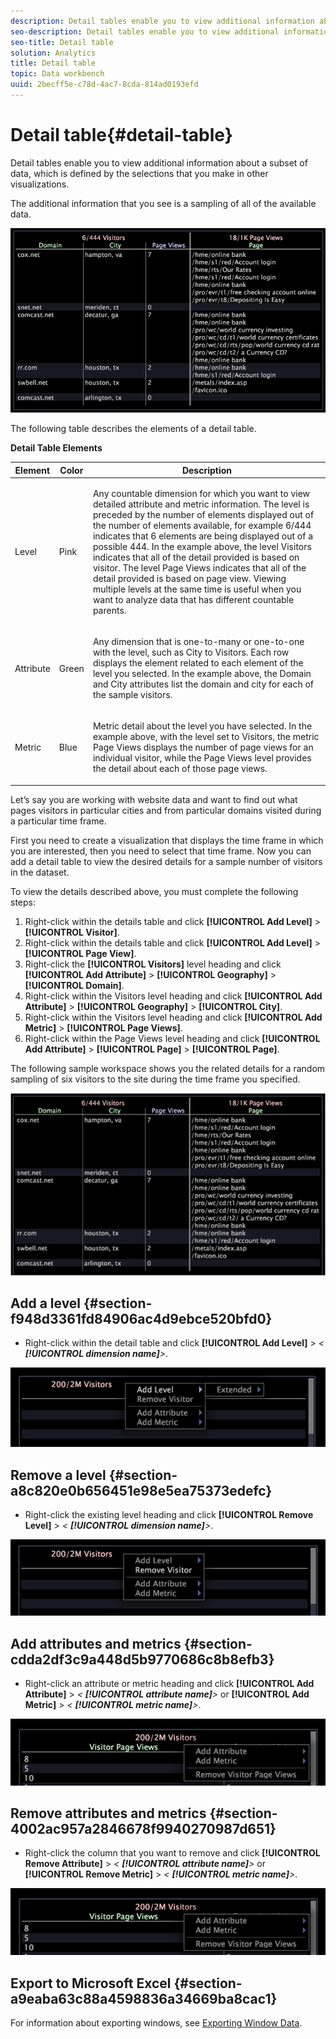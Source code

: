 ```yaml
---
description: Detail tables enable you to view additional information about a subset of data, which is defined by the selections that you make in other visualizations.
seo-description: Detail tables enable you to view additional information about a subset of data, which is defined by the selections that you make in other visualizations.
seo-title: Detail table
solution: Analytics
title: Detail table
topic: Data workbench
uuid: 2becff5e-c78d-4ac7-8cda-814ad0193efd
---
```


# Detail table{#detail-table}

Detail tables enable you to view additional information about a subset of data, which is defined by the selections that you make in other visualizations.

 The additional information that you see is a sampling of all of the available data.

![](assets/vis_details.png)

The following table describes the elements of a detail table.

<table id="table_C88C7F7F5AEA4820B908923E45CC0A62"> 
 <desc> 
  <b>Detail Table Elements </b> 
 </desc> 
 <thead> 
  <tr> 
   <th colname="col1" class="entry"> Element </th> 
   <th colname="col02" class="entry"> Color </th> 
   <th colname="col2" class="entry"> Description </th> 
  </tr> 
 </thead>
 <tbody> 
  <tr> 
   <td colname="col1"> <p>Level </p> </td> 
   <td colname="col02"> <p>Pink </p> </td> 
   <td colname="col2"> <p>Any countable dimension for which you want to view detailed attribute and metric information. The level is preceded by the number of elements displayed out of the number of elements available, for example 6/444 indicates that 6 elements are being displayed out of a possible 444. In the example above, the level Visitors indicates that all of the detail provided is based on visitor. The level Page Views indicates that all of the detail provided is based on page view. Viewing multiple levels at the same time is useful when you want to analyze data that has different countable parents. </p> </td> 
  </tr> 
  <tr> 
   <td colname="col1"> <p>Attribute </p> </td> 
   <td colname="col02"> <p>Green </p> </td> 
   <td colname="col2"> <p>Any dimension that is one-to-many or one-to-one with the level, such as City to Visitors. Each row displays the element related to each element of the level you selected. In the example above, the Domain and City attributes list the domain and city for each of the sample visitors. </p> </td> 
  </tr> 
  <tr> 
   <td colname="col1"> <p>Metric </p> </td> 
   <td colname="col02"> <p>Blue </p> </td> 
   <td colname="col2"> <p>Metric detail about the level you have selected. In the example above, with the level set to Visitors, the metric Page Views displays the number of page views for an individual visitor, while the Page Views level provides the detail about each of those page views. </p> </td> 
  </tr> 
 </tbody> 
</table>

Let’s say you are working with website data and want to find out what pages visitors in particular cities and from particular domains visited during a particular time frame.

First you need to create a visualization that displays the time frame in which you are interested, then you need to select that time frame. Now you can add a detail table to view the desired details for a sample number of visitors in the dataset.

To view the details described above, you must complete the following steps:

1. Right-click within the details table and click **[!UICONTROL Add Level]** > **[!UICONTROL Visitor]**. 
1. Right-click within the details table and click **[!UICONTROL Add Level]** > **[!UICONTROL Page View]**. 
1. Right-click the **[!UICONTROL Visitors]** level heading and click **[!UICONTROL Add Attribute]** > **[!UICONTROL Geography]** > **[!UICONTROL Domain]**. 
1. Right-click within the Visitors level heading and click **[!UICONTROL Add Attribute]** > **[!UICONTROL Geography]** > **[!UICONTROL City]**. 
1. Right-click within the Visitors level heading and click **[!UICONTROL Add Metric]** > **[!UICONTROL Page Views]**. 
1. Right-click within the Page Views level heading and click **[!UICONTROL Add Attribute]** > **[!UICONTROL Page]** > **[!UICONTROL Page]**.

The following sample workspace shows you the related details for a random sampling of six visitors to the site during the time frame you specified.

![](assets/client-tab1.png)

## Add a level {#section-f948d3361fd84906ac4d9ebce520bfd0}

* Right-click within the detail table and click **[!UICONTROL Add Level]** > *< **[!UICONTROL dimension name]**>*.

![](assets/mnu_DetailsTable_AddLevel.png)

## Remove a level {#section-a8c820e0b656451e98e5ea75373edefc}

* Right-click the existing level heading and click **[!UICONTROL Remove Level]** > *< **[!UICONTROL dimension name]**>*.

![](assets/mnu_DetailsTable_Level.png)

## Add attributes and metrics {#section-cdda2df3c9a448d5b9770686c8b8efb3}

* Right-click an attribute or metric heading and click **[!UICONTROL Add Attribute]** > *< **[!UICONTROL attribute name]**>* or **[!UICONTROL Add Metric]** > *< **[!UICONTROL metric name]**>*.

![](assets/mnu_DetailsTable.png)

## Remove attributes and metrics {#section-4002ac957a2846678f9940270987d651}

* Right-click the column that you want to remove and click **[!UICONTROL Remove Attribute]** > *< **[!UICONTROL attribute name]**>* or **[!UICONTROL Remove Metric]** > *< **[!UICONTROL metric name]**>*.

![](assets/mnu_DetailsTable.png)

## Export to Microsoft Excel {#section-a9eaba63c88a4598836a34669ba8cac1}

For information about exporting windows, see [Exporting Window Data](../../../home/c-get-started/c-wk-win-wksp/c-exp-win-data.md#concept-8df61d64ed434cc5a499023c44197349). 
